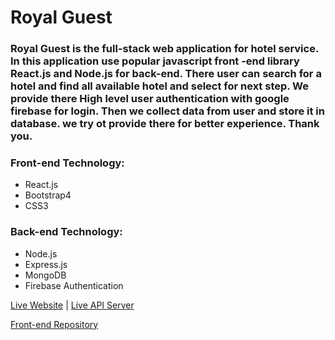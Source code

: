 # Royal Guest

### Royal Guest is the full-stack web application for hotel service. In this application use popular javascript front -end library React.js and Node.js for back-end. There user can search for a hotel and find all available hotel and select for next step. We provide there High level user authentication with google firebase for login. Then we collect data from user and store it in database. we try ot provide there for better experience. Thank you.

### Front-end Technology:

* React.js
* Bootstrap4
* CSS3

### Back-end Technology:

* Node.js
* Express.js
* MongoDB
* Firebase Authentication


[Live Website](https://royal-guest-team.web.app/) | [Live API Server](https://aqueous-plains-17787.herokuapp.com)


[Front-end Repository](https://github.com/mdumar112233/royal-guest-full-stact-project/tree/main/client)
